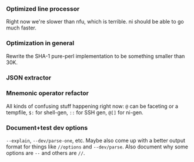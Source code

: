 ### Optimized line processor
Right now we're slower than nfu, which is terrible. ni should be able to go
much faster.

### Optimization in general
Rewrite the SHA-1 pure-perl implementation to be something smaller than 30K.

### JSON extractor

### Mnemonic operator refactor
All kinds of confusing stuff happening right now: `@` can be faceting or a
tempfile, `$:` for shell-gen, `::` for SSH gen, `@[]` for ni-gen.

### Document+test dev options
`--explain`, `--dev/parse-one`, etc. Maybe also come up with a better output
format for things like `//options` and `--dev/parse`. Also document why some
options are `--` and others are `//`.
